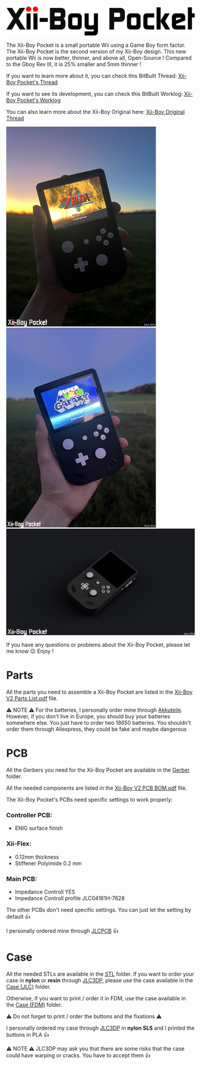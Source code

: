 <picture> <source media="(prefers-color-scheme: dark)" srcset="Images/XBP-Logo-Light.png" width="800"> <img src="Images/XBP-Logo-Dark.png" width="800"> </picture> 

The Xii-Boy Pocket is a small portable Wii using a Game Boy form factor. The Xii-Boy Pocket is the second version of my Xii-Boy design.
This new portable Wii is now better, thinner, and above all, Open-Source ! Compared to the Gboy Rev III, it is 25% smaller and 5mm thinner !

If you want to learn more about it, you can check this BitBuilt Thread: [Xii-Boy Pocket's Thread](https://bitbuilt.net/forums/index.php?threads/the-xii-boy-pocket-v2.6638/)

If you want to see its development, you can check this BitBuilt Worklog: [Xii-Boy Pocket's Worklog](https://bitbuilt.net/forums/index.php?threads/xii-boy-v2-xeniis-second-portable-wii.6374/)

You can also learn more about the Xii-Boy Original here: [Xii-Boy Original Thread](https://bitbuilt.net/forums/index.php?threads/the-xii-boy-xeniis-first-portable-wii.6327/)

<img src="Images/XBP-Zelda.jpg" width="400"/> <img src="Images/XBP-Mario.jpg" width="400" />
<img src="Images/Xii-Boy Pocket.png" width="800"/>

If you have any questions or problems about the Xii-Boy Pocket, please let me know 😉 Enjoy !

# Parts
All the parts you need to assemble a Xii-Boy Pocket are listed in the [Xii-Boy V2 Parts List.pdf](https://github.com/Xenii1642/Xii-Boy-Pocket/blob/main/Xii-Boy%20V2%20Parts%20List.pdf) file.

⚠ NOTE ⚠ For the batteries, I personally order mine through [Akkuteile](https://akkuteile.de/). However, if you don't live in Europe, you should buy your batteries somewhere else.
You just have to order two 18650 batteries. You shouldn't order them through Aliexpress, they could be fake and maybe dangerous

# PCB
All the Gerbers you need for the Xii-Boy Pocket are available in the [Gerber](https://github.com/Xenii1642/Xii-Boy-Pocket/tree/main/PCB%20Files/Gerber) folder.

All the needed components are listed in the [Xii-Boy V2 PCB BOM.pdf](https://github.com/Xenii1642/Xii-Boy-Pocket/blob/main/Xii-Boy%20V2%20PCB%20BOM.pdf) file.

The Xii-Boy Pocket's PCBs need specific settings to work properly:

### **Controller PCB**:
- ENIG surface finish 
  
### **Xii-Flex**:
- 0.12mm thickness
- Stiffener Polyimide 0.2 mm
  
### **Main PCB**:
- Impedance Controll YES
- Impedance Controll profile JLC04161H-7628

The other PCBs don't need specific settings. You can just let the setting by default 👍

I personally ordered mine through [JLCPCB](https://jlcpcb.com/) 👍

# Case
All the needed STLs are available in the [STL](https://github.com/Xenii1642/Xii-Boy-Pocket/tree/main/STL) folder.
If you want to order your case in **nylon** or **resin** through [JLC3DP](https://jlc3dp.com/), please use the case available in the [Case (JLC)](https://github.com/Xenii1642/Xii-Boy-Pocket/tree/main/STL/Case%20(JLC)) folder.

Otherwise, if you want to print / order it in FDM, use the case available in the [Case (FDM)](https://github.com/Xenii1642/Xii-Boy-Pocket/tree/main/STL/Case%20(FDM)) folder.

⚠ Do not forget to print / order the buttons and the fixations ⚠

I personally ordered my case through [JLC3DP](https://jlc3dp.com/) in **nylon SLS** and I printed the buttons in PLA 👍

⚠ NOTE ⚠ JLC3DP may ask you that there are some risks that the case could have warping or cracks. You have to accept them 👍

